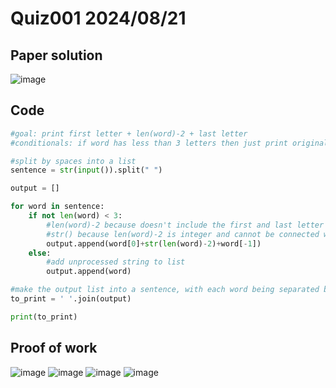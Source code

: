 # Quiz001 2024/08/21

## Paper solution
![image](https://github.com/user-attachments/assets/5ab074ec-f7fe-4351-98e3-018bfebeb883)


## Code
```.py
#goal: print first letter + len(word)-2 + last letter
#conditionals: if word has less than 3 letters then just print original

#split by spaces into a list
sentence = str(input()).split(" ")

output = []

for word in sentence:
    if not len(word) < 3:
        #len(word)-2 because doesn't include the first and last letter
        #str() because len(word)-2 is integer and cannot be connected with str
        output.append(word[0]+str(len(word)-2)+word[-1])
    else:
        #add unprocessed string to list
        output.append(word)

#make the output list into a sentence, with each word being separated by a space
to_print = ' '.join(output)

print(to_print)
```


## Proof of work
![image](https://github.com/user-attachments/assets/68929e29-b54c-4a69-93e9-3023695b23f1)
![image](https://github.com/user-attachments/assets/89abecc8-4cbd-4c41-a2c8-4582476721a9)
![image](https://github.com/user-attachments/assets/d8cac056-ba4c-4a5e-b416-81cabc5ce6d3)
![image](https://github.com/user-attachments/assets/f5e22472-cb62-4bb8-9c8d-52d2d41ded69)



